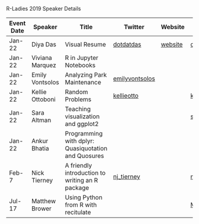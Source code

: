 R-Ladies 2019 Speaker Details

|Event Date| Speaker | Title| Twitter | Website | Github|
|------------| ----------|-------|----------|---------|--------|
|Jan-22 | Diya Das |Visual Resume|[dotdatdas](https://twitter.com/dotdatdas)| [website](https://diyadas.github.io/)|[diyadas](https://github.com/diyadas)|
|Jan-22|Viviana Marquez|R in Jupyter Notebooks||||
|Jan-22|Emily Vontsolos|Analyzing Park Maintenance|[emilyvontsolos](https://twitter.com/emilyvontsolos?lang=en)|||
|Jan-22|Kellie Ottoboni|Random Problems|[kellieotto](https://twitter.com/kellieotto?ref_src=twsrc%5Egoogle%7Ctwcamp%5Eserp%7Ctwgr%5Eauthor)||[kellieottoboni](http://www.kellieottoboni.com/)
|Jan-22|Sara Altman|Teaching visualization and ggplot2|||[skaltman](https://github.com/skaltman)|
|Jan-22|Ankur Bhatia|Programming with dplyr: Quasiquotation and Quosures||||
|Feb-7|Nick Tierney|A friendly introduction to writing an R package|[nj_tierney](https://twitter.com/nj_tierney)||[njtierney](https://github.com/njtierney)|
|Jul-17|Matthew Brower|Using Python from R with recitulate|||[MatthewBrower](https://github.com/MatthewBrower)|
